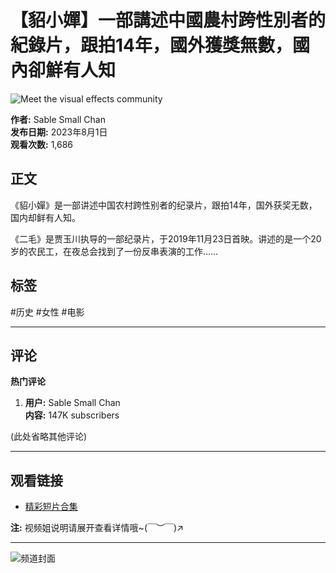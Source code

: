 # 【貂小嬋】一部講述中國農村跨性別者的紀錄片，跟拍14年，國外獲獎無數，國內卻鮮有人知

![Meet the visual effects community](https://www.gstatic.com/youtube/img/promos/growth/633c2689c04035a0f08d868d937cde23a8ce91a8c5aa9c2f66e29489c2c98474_122x56.webp)

**作者:** Sable Small Chan  
**发布日期:** 2023年8月1日  
**观看次数:** 1,686  

## 正文
《貂小嬋》是一部讲述中国农村跨性别者的纪录片，跟拍14年，国外获奖无数，国内却鲜有人知。

《二毛》是贾玉川执导的一部纪录片，于2019年11月23日首映。讲述的是一个20岁的农民工，在夜总会找到了一份反串表演的工作……

## 标签
#历史 #女性 #电影

---

## 评论
**热门评论**

1. **用户:** Sable Small Chan  
   **内容:** 147K subscribers

(此处省略其他评论)

---

## 观看链接
- [精彩短片合集](https://www.youtube.com/watch?v=qEFHIqVj0Ik)

**注:** 视频姐说明请展开查看详情哦~(￣︶￣)↗

---

![频道封面](https://i.ytimg.com/an/MQftw3u7j8vn4vfjlLTrAg/featured_channel.jpg?v=62d90cd5)